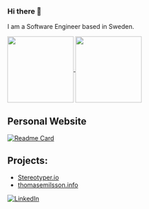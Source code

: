 ### Hi there 👋

I am a Software Engineer based in Sweden.

<a href="https://github.com/ThomasEmilsson">
  <img height="150" align="center" src="https://github-readme-stats.vercel.app/api?username=ThomasEmilsson&hide=issues,contribs&count_private=true&show_icons=true&theme=nord&include_all_commits=true" />
</a>
<a href="https://github.com/ThomasEmilsson">
  <img height="150" align="center" src="https://github-readme-stats.vercel.app/api/top-langs/?username=ThomasEmilsson&theme=nord&langs_count=7&layout=compact" />
</a>

## Personal Website
[![Readme Card](https://github-readme-stats.vercel.app/api/pin/?username=ThomasEmilsson&repo=thomasemilsson.info&theme=nord)](https://www.thomasemilsson.info/)

## Projects: 
 - [Stereotyper.io](https://stereotyper.io/)
 - [thomasemilsson.info](https://www.thomasemilsson.info/)

[![LinkedIn][1.1]][1.2]  
<!-- [![LeetCode][2.1]][2.2] -->

[1.1]: https://img.icons8.com/color/48/000000/linkedin.png
[1.2]: https://www.linkedin.com/in/thomasemilsson/

<!-- [2.1]: https://img.icons8.com/external-tal-revivo-shadow-tal-revivo/46/000000/external-level-up-your-coding-skills-and-quickly-land-a-job-logo-shadow-tal-revivo.png
[2.2]: https://leetcode.com/thomasemilsson/ -->
